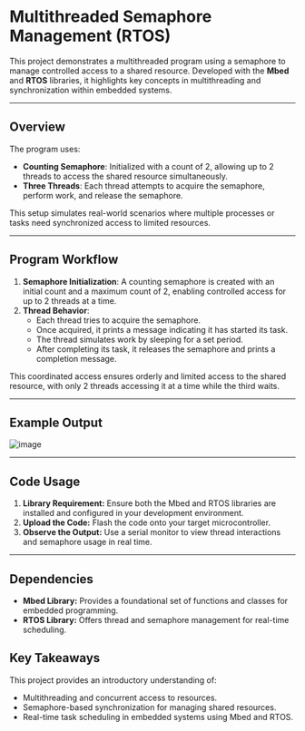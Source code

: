 # Multithreaded Semaphore Management (RTOS)

This project demonstrates a multithreaded program using a semaphore to manage controlled access to a shared resource. Developed with the **Mbed** and **RTOS** libraries, it highlights key concepts in multithreading and synchronization within embedded systems.

---

## Overview

The program uses:
- **Counting Semaphore**: Initialized with a count of 2, allowing up to 2 threads to access the shared resource simultaneously.
- **Three Threads**: Each thread attempts to acquire the semaphore, perform work, and release the semaphore.

This setup simulates real-world scenarios where multiple processes or tasks need synchronized access to limited resources.

---

## Program Workflow

1. **Semaphore Initialization**: A counting semaphore is created with an initial count and a maximum count of 2, enabling controlled access for up to 2 threads at a time.
2. **Thread Behavior**:
   - Each thread tries to acquire the semaphore.
   - Once acquired, it prints a message indicating it has started its task.
   - The thread simulates work by sleeping for a set period.
   - After completing its task, it releases the semaphore and prints a completion message.

This coordinated access ensures orderly and limited access to the shared resource, with only 2 threads accessing it at a time while the third waits.

---

## Example Output
![image](https://github.com/user-attachments/assets/b5b20e54-9253-4fd0-aa46-19e10add1008)

---

## Code Usage
1. **Library Requirement:**  Ensure both the Mbed and RTOS libraries are installed and configured in your development environment.
2. **Upload the Code:** Flash the code onto your target microcontroller.
3. **Observe the Output:** Use a serial monitor to view thread interactions and semaphore usage in real time.

---
## Dependencies
  - **Mbed Library:** Provides a foundational set of functions and classes for embedded programming.
  - **RTOS Library:** Offers thread and semaphore management for real-time scheduling.

## Key Takeaways
This project provides an introductory understanding of:
  - Multithreading and concurrent access to resources.
  - Semaphore-based synchronization for managing shared resources.
  - Real-time task scheduling in embedded systems using Mbed and RTOS.

